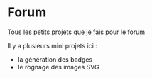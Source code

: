 # Forum
Tous les petits projets que je fais pour le forum

Il y a plusieurs mini projets ici :
- la génération des badges
- le rognage des images SVG